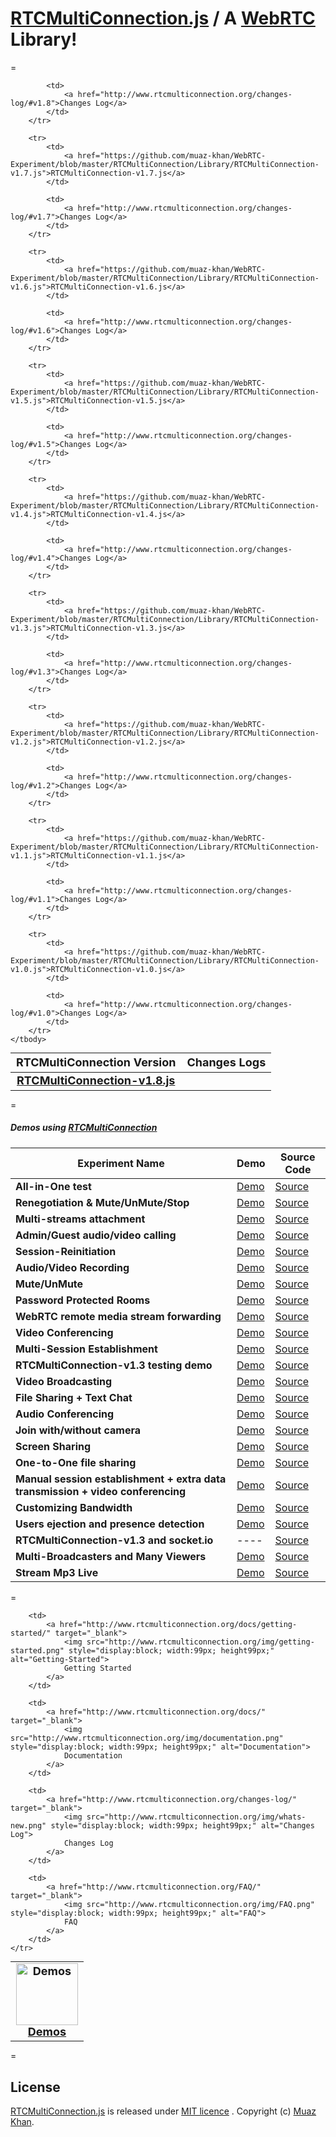 <h1>
    <a href="http://www.RTCMultiConnection.org/">RTCMultiConnection.js</a> / A <a href="https://www.webrtc-experiment.com/">WebRTC</a> Library!
</h1>

=

<table style="font-size:18px; font-weight:bold; margin:0; padding:0; margin-left:auto; margin-right:auto; text-align:center;">
    <thead>
        <th>RTCMultiConnection Version</th>
        <th>Changes Logs</th>
    </thead>
    <tbody>
        <tr>
            <td>
                <a href="https://github.com/muaz-khan/WebRTC-Experiment/blob/master/RTCMultiConnection/Library/RTCMultiConnection-v1.8.js">RTCMultiConnection-v1.8.js</a>
            </td>
            
            <td>
                <a href="http://www.rtcmulticonnection.org/changes-log/#v1.8">Changes Log</a>
            </td>
        </tr>
        
        <tr>
            <td>
                <a href="https://github.com/muaz-khan/WebRTC-Experiment/blob/master/RTCMultiConnection/Library/RTCMultiConnection-v1.7.js">RTCMultiConnection-v1.7.js</a>
            </td>
            
            <td>
                <a href="http://www.rtcmulticonnection.org/changes-log/#v1.7">Changes Log</a>
            </td>
        </tr>
        
        <tr>
            <td>
                <a href="https://github.com/muaz-khan/WebRTC-Experiment/blob/master/RTCMultiConnection/Library/RTCMultiConnection-v1.6.js">RTCMultiConnection-v1.6.js</a>
            </td>
            
            <td>
                <a href="http://www.rtcmulticonnection.org/changes-log/#v1.6">Changes Log</a>
            </td>
        </tr>
        
        <tr>
            <td>
                <a href="https://github.com/muaz-khan/WebRTC-Experiment/blob/master/RTCMultiConnection/Library/RTCMultiConnection-v1.5.js">RTCMultiConnection-v1.5.js</a>
            </td>
            
            <td>
                <a href="http://www.rtcmulticonnection.org/changes-log/#v1.5">Changes Log</a>
            </td>
        </tr>
        
        <tr>
            <td>
                <a href="https://github.com/muaz-khan/WebRTC-Experiment/blob/master/RTCMultiConnection/Library/RTCMultiConnection-v1.4.js">RTCMultiConnection-v1.4.js</a>
            </td>
            
            <td>
                <a href="http://www.rtcmulticonnection.org/changes-log/#v1.4">Changes Log</a>
            </td>
        </tr>
        
        <tr>
            <td>
                <a href="https://github.com/muaz-khan/WebRTC-Experiment/blob/master/RTCMultiConnection/Library/RTCMultiConnection-v1.3.js">RTCMultiConnection-v1.3.js</a>
            </td>
            
            <td>
                <a href="http://www.rtcmulticonnection.org/changes-log/#v1.3">Changes Log</a>
            </td>
        </tr>
        
        <tr>
            <td>
                <a href="https://github.com/muaz-khan/WebRTC-Experiment/blob/master/RTCMultiConnection/Library/RTCMultiConnection-v1.2.js">RTCMultiConnection-v1.2.js</a>
            </td>
            
            <td>
                <a href="http://www.rtcmulticonnection.org/changes-log/#v1.2">Changes Log</a>
            </td>
        </tr>
        
        <tr>
            <td>
                <a href="https://github.com/muaz-khan/WebRTC-Experiment/blob/master/RTCMultiConnection/Library/RTCMultiConnection-v1.1.js">RTCMultiConnection-v1.1.js</a>
            </td>
            
            <td>
                <a href="http://www.rtcmulticonnection.org/changes-log/#v1.1">Changes Log</a>
            </td>
        </tr>
        
        <tr>
            <td>
                <a href="https://github.com/muaz-khan/WebRTC-Experiment/blob/master/RTCMultiConnection/Library/RTCMultiConnection-v1.0.js">RTCMultiConnection-v1.0.js</a>
            </td>
            
            <td>
                <a href="http://www.rtcmulticonnection.org/changes-log/#v1.0">Changes Log</a>
            </td>
        </tr>
    </tbody>
</table>

=

##### Demos using [RTCMultiConnection](http://www.RTCMultiConnection.org/docs/)

| Experiment Name        | Demo           | Source Code |
| ------------- |-------------|-------------|
| **All-in-One test** | [Demo](https://www.webrtc-experiment.com/RTCMultiConnection/) | [Source](https://github.com/muaz-khan/WebRTC-Experiment/blob/master/RTCMultiConnection/demos/all-in-one.html) |
| **Renegotiation & Mute/UnMute/Stop** | [Demo](https://www.webrtc-experiment.com/RTCMultiConnection/Renegotiation.html) | [Source](https://github.com/muaz-khan/WebRTC-Experiment/blob/master/RTCMultiConnection/demos/Renegotiation.html) |
| **Multi-streams attachment** | [Demo](https://www.webrtc-experiment.com/RTCMultiConnection/multi-streams-attachment.html) | [Source](https://github.com/muaz-khan/WebRTC-Experiment/blob/master/RTCMultiConnection/demos/multi-streams-attachment.html) |
| **Admin/Guest audio/video calling** | [Demo](https://www.webrtc-experiment.com/RTCMultiConnection/admin-guest.html) | [Source](https://github.com/muaz-khan/WebRTC-Experiment/blob/master/RTCMultiConnection/demos/admin-guest.html) |
| **Session-Reinitiation** | [Demo](https://www.webrtc-experiment.com/RTCMultiConnection/session-reinitiation.html) | [Source](https://github.com/muaz-khan/WebRTC-Experiment/blob/master/RTCMultiConnection/demos/session-reinitiation.html) |
| **Audio/Video Recording** | [Demo](https://www.webrtc-experiment.com/RTCMultiConnection/RecordRTC-and-RTCMultiConnection.html) | [Source](https://github.com/muaz-khan/WebRTC-Experiment/blob/master/RTCMultiConnection/demos/RecordRTC-and-RTCMultiConnection.html) |
| **Mute/UnMute** | [Demo](https://www.webrtc-experiment.com/RTCMultiConnection/mute-unmute.html) | [Source](https://github.com/muaz-khan/WebRTC-Experiment/blob/master/RTCMultiConnection/demos/mute-unmute.html) |
| **Password Protected Rooms** | [Demo](https://www.webrtc-experiment.com/RTCMultiConnection/password-protect-rooms.html) | [Source](https://github.com/muaz-khan/WebRTC-Experiment/blob/master/RTCMultiConnection/demos/password-protect-rooms.html) |
| **WebRTC remote media stream forwarding** | [Demo](https://www.webrtc-experiment.com/RTCMultiConnection/remote-stream-forwarding.html) | [Source](https://github.com/muaz-khan/WebRTC-Experiment/blob/master/RTCMultiConnection/demos/remote-stream-forwarding.html) |
| **Video Conferencing** | [Demo](https://www.webrtc-experiment.com/RTCMultiConnection/videoconferencing.html) | [Source](https://github.com/muaz-khan/WebRTC-Experiment/blob/master/RTCMultiConnection/demos/videoconferencing.html) |
| **Multi-Session Establishment** | [Demo](https://www.webrtc-experiment.com/RTCMultiConnection/multi-session-establishment.html) | [Source](https://github.com/muaz-khan/WebRTC-Experiment/blob/master/RTCMultiConnection/demos/multi-session-establishment.html) |
| **RTCMultiConnection-v1.3 testing demo** | [Demo](https://www.webrtc-experiment.com/RTCMultiConnection/RTCMultiConnection-v1.3-demo.html) | [Source](https://github.com/muaz-khan/WebRTC-Experiment/blob/master/RTCMultiConnection/demos/RTCMultiConnection-v1.3-demo.html) |
| **Video Broadcasting** | [Demo](https://www.webrtc-experiment.com/RTCMultiConnection/video-broadcasting.html) | [Source](https://github.com/muaz-khan/WebRTC-Experiment/blob/master/RTCMultiConnection/demos/video-broadcasting.html) |
| **File Sharing + Text Chat** | [Demo](https://www.webrtc-experiment.com/RTCMultiConnection/group-file-sharing-plus-text-chat.html) | [Source](https://github.com/muaz-khan/WebRTC-Experiment/blob/master/RTCMultiConnection/demos/group-file-sharing-plus-text-chat.html) |
| **Audio Conferencing** | [Demo](https://www.webrtc-experiment.com/RTCMultiConnection/audioconferencing.html) | [Source](https://github.com/muaz-khan/WebRTC-Experiment/blob/master/RTCMultiConnection/demos/audioconferencing.html) |
| **Join with/without camera** | [Demo](https://www.webrtc-experiment.com/RTCMultiConnection/join-with-or-without-camera.html) | [Source](https://github.com/muaz-khan/WebRTC-Experiment/blob/master/RTCMultiConnection/demos/join-with-or-without-camera.html) |
| **Screen Sharing** | [Demo](https://www.webrtc-experiment.com/RTCMultiConnection/screen-sharing.html) | [Source](https://github.com/muaz-khan/WebRTC-Experiment/blob/master/RTCMultiConnection/demos/screen-sharing.html) |
| **One-to-One file sharing** | [Demo](https://www.webrtc-experiment.com/RTCMultiConnection/one-to-one-filesharing.html) | [Source](https://github.com/muaz-khan/WebRTC-Experiment/blob/master/RTCMultiConnection/demos/one-to-one-filesharing.html) |
| **Manual session establishment + extra data transmission + video conferencing** | [Demo](https://www.webrtc-experiment.com/RTCMultiConnection/manual-session-establishment-plus-extra-data-transmission-plus-videoconferencing.html) | [Source](https://github.com/muaz-khan/WebRTC-Experiment/blob/master/RTCMultiConnection/demos/manual-session-establishment-plus-extra-data-transmission-plus-videoconferencing.html) |
| **Customizing Bandwidth** | [Demo](https://www.webrtc-experiment.com/RTCMultiConnection/bandwidth.html) | [Source](https://github.com/muaz-khan/WebRTC-Experiment/blob/master/RTCMultiConnection/demos/bandwidth.html) |
| **Users ejection and presence detection** | [Demo](https://www.webrtc-experiment.com/RTCMultiConnection/users-ejection.html) | [Source](https://github.com/muaz-khan/WebRTC-Experiment/blob/master/RTCMultiConnection/demos/users-ejection.html) |
| **RTCMultiConnection-v1.3 and socket.io** | ---- | [Source](https://github.com/muaz-khan/WebRTC-Experiment/blob/master/RTCMultiConnection/demos/RTCMultiConnection-v1.3-and-socket.io.html) |
| **Multi-Broadcasters and Many Viewers** | [Demo](https://www.webrtc-experiment.com/RTCMultiConnection/Multi-Broadcasters-and-Many-Viewers.html) | [Source](https://github.com/muaz-khan/WebRTC-Experiment/blob/master/RTCMultiConnection/demos/Multi-Broadcasters-and-Many-Viewers.html) |
| **Stream Mp3 Live** | [Demo](https://www.webrtc-experiment.com/RTCMultiConnection/stream-mp3-live.html) | [Source](https://github.com/muaz-khan/WebRTC-Experiment/blob/master/RTCMultiConnection/demos/stream-mp3-live.html) |

=

<table style="font-size:18px; font-weight:bold; margin:0; padding:0; margin-left:auto; margin-right:auto; text-align:center;">
    <tr>
        <td>
            <a href="https://www.webrtc-experiment.com/RTCMultiConnection/" target="_blank">
                <img src="http://www.rtcmulticonnection.org/img/demo.png" style="display:block; width:99px; height99px;" alt="Demos">
                Demos
            </a>
        </td>
        
        <td>
            <a href="http://www.rtcmulticonnection.org/docs/getting-started/" target="_blank">
                <img src="http://www.rtcmulticonnection.org/img/getting-started.png" style="display:block; width:99px; height99px;" alt="Getting-Started">
                Getting Started
            </a>
        </td>
        
        <td>
            <a href="http://www.rtcmulticonnection.org/docs/" target="_blank">
                <img src="http://www.rtcmulticonnection.org/img/documentation.png" style="display:block; width:99px; height99px;" alt="Documentation">
                Documentation
            </a>
        </td>
        
        <td>
            <a href="http://www.rtcmulticonnection.org/changes-log/" target="_blank">
                <img src="http://www.rtcmulticonnection.org/img/whats-new.png" style="display:block; width:99px; height99px;" alt="Changes Log">
                Changes Log
            </a>
        </td>
        
        <td>
            <a href="http://www.rtcmulticonnection.org/FAQ/" target="_blank">
                <img src="http://www.rtcmulticonnection.org/img/FAQ.png" style="display:block; width:99px; height99px;" alt="FAQ">
                FAQ
            </a>
        </td>
    </tr>
</table>

=

## License

[RTCMultiConnection.js](https://github.com/muaz-khan/WebRTC-Experiment/blob/master/RTCMultiConnection) is released under [MIT licence](https://www.webrtc-experiment.com/licence/) . Copyright (c) [Muaz Khan](https://plus.google.com/+MuazKhan).

